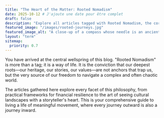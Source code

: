 ```yaml
---
title: "The Heart of the Matter: Rooted Nomadism"
date: 2025-10-12 # J'ajoute une date pour être complet
draft: false
description: "Explore all articles tagged with Rooted Nomadism, the core philosophy of blending ancestral wisdom with a modern, mobile life to find freedom through roots."
featured_image: "/images/rooted-journeys.jpg"
featured_image_alt: "A close-up of a compass whose needle is an ancient olive tree, held over a modern digital map, symbolizing the core of Rooted Nomadism."
layout: "term"
sitemap:
  priority: 0.7
---
```


You have arrived at the central wellspring of this blog. "Rooted Nomadism" is more than a tag; it is a way of life. It is the conviction that our deepest roots—our heritage, our stories, our values—are not anchors that trap us, but the very source of our freedom to navigate a complex and often chaotic world.

The articles gathered here explore every facet of this philosophy, from practical frameworks for financial resilience to the art of seeing cultural landscapes with a storyteller's heart. This is your comprehensive guide to living a life of meaningful movement, where every journey outward is also a journey inward.